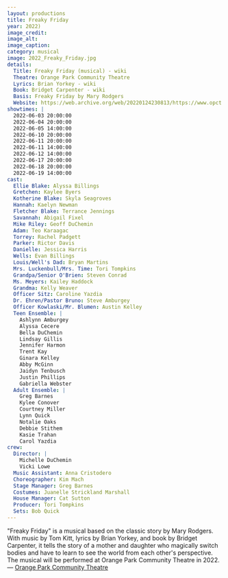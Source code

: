 ```yaml
---
layout: productions
title: Freaky Friday
year: 2022)
image_credit: 
image_alt:
image_caption:
category: musical
image: 2022_Freaky_Friday.jpg
details:
  Title: Freaky Friday (musical) - wiki
  Theatre: Orange Park Community Theatre
  Lyrics: Brian Yorkey - wiki
  Book: Bridget Carpenter - wiki
  Basis: Freaky Friday by Mary Rodgers
  Website: https://web.archive.org/web/20220124230813/https://www.opct.info/52nd-season
showtimes: |
  2022-06-03 20:00:00
  2022-06-04 20:00:00
  2022-06-05 14:00:00
  2022-06-10 20:00:00
  2022-06-11 20:00:00
  2022-06-11 14:00:00
  2022-06-12 14:00:00
  2022-06-17 20:00:00
  2022-06-18 20:00:00
  2022-06-19 14:00:00
cast:
  Ellie Blake: Alyssa Billings
  Gretchen: Kaylee Byers
  Kotherine Blake: Skyla Seagroves
  Hannah: Kaelyn Newman
  Fletcher Blake: Terrance Jennings
  Savannah: Abigail Fixel
  Mike Riley: Geoff DuChemin
  Adam: Teo Karaagac
  Torrey: Rachel Padgett
  Parker: Rictor Davis
  Danielle: Jessica Harris
  Wells: Evan Billings
  Louis/Well's Dad: Bryan Martins
  Mrs. Luckenbull/Mrs. Time: Tori Tompkins
  Grandpa/Senior O'Brien: Steven Conrad
  Ms. Meyers: Kailey Haddock
  Grandma: Kelly Weaver
  Officer Sitz: Caroline Yazdia
  Dr. Ehren/Pastor Bruno: Steve Amburgey
  Officer Kowlaski/Mr. Blumen: Austin Kelley
  Teen Ensemble: |
    Ashlynn Amburgey
    Alyssa Cecere
    Bella DuChemin
    Lindsay Gillis
    Jennifer Harmon
    Trent Kay
    Ginara Kelley
    Abby McGinn
    Jaidyn Tenbusch
    Justin Phillips
    Gabriella Webster
  Adult Ensemble: |
    Greg Barnes
    Kylee Conover
    Courtney Miller
    Lynn Quick
    Notalie Oaks
    Debbie Stithem
    Kasie Trahan
    Carol Yazdia
crew:
  Director: |
    Michelle DuChemin
    Vicki Lowe
  Music Assistant: Anna Cristodero
  Choreographer: Kim Mach
  Stage Manager: Greg Barnes
  Costumes: Juanelle Strickland Marshall
  House Manager: Cat Sutton
  Producer: Tori Tompkins
  Sets: Bob Quick
---
```

"Freaky Friday" is a musical based on the classic story by Mary Rodgers. With music by Tom Kitt, lyrics by Brian Yorkey, and book by Bridget Carpenter, it tells the story of a mother and daughter who magically switch bodies and have to learn to see the world from each other's perspective. The musical will be performed at Orange Park Community Theatre in 2022. — [Orange Park Community Theatre](https://www.opct.info/52nd-season)
